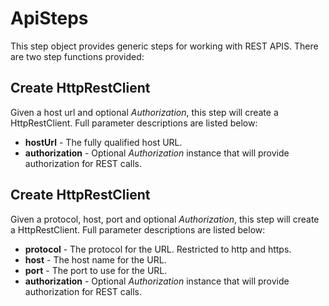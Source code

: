 # ApiSteps
This step object provides generic steps for working with REST APIS. 
There are two step functions provided:

## Create HttpRestClient
Given a host url and optional *Authorization*, this step will create a HttpRestClient.
Full parameter descriptions are listed below:

* **hostUrl** - The fully qualified host URL.
* **authorization** - Optional *Authorization* instance that will provide authorization for REST calls.

## Create HttpRestClient
Given a protocol, host, port and optional *Authorization*, this step will create a HttpRestClient.
Full parameter descriptions are listed below:

* **protocol** - The protocol for the URL. Restricted to http and https.
* **host** - The host name for the URL.
* **port** - The port to use for the URL.
* **authorization** - Optional *Authorization* instance that will provide authorization for REST calls.

